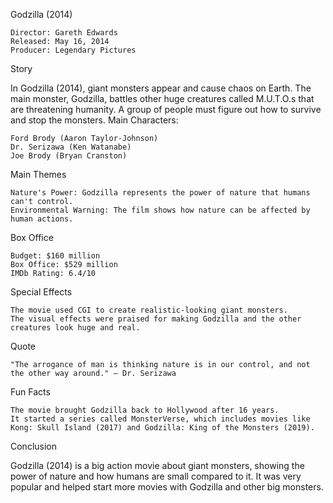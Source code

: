 Godzilla (2014)

    Director: Gareth Edwards
    Released: May 16, 2014
    Producer: Legendary Pictures
    
Story

In Godzilla (2014), giant monsters appear and cause chaos on Earth. The main monster, Godzilla, battles other huge creatures called M.U.T.O.s that are threatening humanity. A group of people must figure out how to survive and stop the monsters.
Main Characters:

    Ford Brody (Aaron Taylor-Johnson)
    Dr. Serizawa (Ken Watanabe)
    Joe Brody (Bryan Cranston)

Main Themes

    Nature's Power: Godzilla represents the power of nature that humans can't control.
    Environmental Warning: The film shows how nature can be affected by human actions.

Box Office

    Budget: $160 million
    Box Office: $529 million
    IMDb Rating: 6.4/10

Special Effects

    The movie used CGI to create realistic-looking giant monsters.
    The visual effects were praised for making Godzilla and the other creatures look huge and real.

Quote

    "The arrogance of man is thinking nature is in our control, and not the other way around." – Dr. Serizawa

Fun Facts

    The movie brought Godzilla back to Hollywood after 16 years.
    It started a series called MonsterVerse, which includes movies like Kong: Skull Island (2017) and Godzilla: King of the Monsters (2019).

Conclusion

Godzilla (2014) is a big action movie about giant monsters, showing the power of nature and how humans are small compared to it. It was very popular and helped start more movies with Godzilla and other big monsters.
